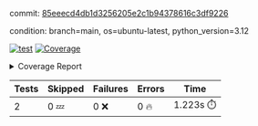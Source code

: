 commit: [85eeecd4db1d3256205e2c1b94378616c3df9226](https://github.com/rcmdnk/parallel-job/tree/85eeecd4db1d3256205e2c1b94378616c3df9226)

condition: branch=main, os=ubuntu-latest, python_version=3.12

[![test](https://github.com/rcmdnk/parallel-job/actions/workflows/test.yml/badge.svg)](https://github.com/rcmdnk/parallel-job/actions/runs/9152639711)
<a href="https://github.com/rcmdnk/parallel-job/blob/85eeecd4db1d3256205e2c1b94378616c3df9226/README.md"><img alt="Coverage" src="https://img.shields.io/badge/Coverage-1%25-red.svg" /></a><details><summary>Coverage Report </summary><table><tr><th>File</th><th>Stmts</th><th>Miss</th><th>Cover</th><th>Missing</th></tr><tbody><tr><td colspan="5"><b>src/parallel_job</b></td></tr><tr><td>&nbsp; &nbsp;<a href="https://github.com/rcmdnk/parallel-job/blob/85eeecd4db1d3256205e2c1b94378616c3df9226/src/parallel_job/chart.py">chart.py</a></td><td>34</td><td>34</td><td>0%</td><td><a href="https://github.com/rcmdnk/parallel-job/blob/85eeecd4db1d3256205e2c1b94378616c3df9226/src/parallel_job/chart.py#L1-L114">1&ndash;114</a></td></tr><tr><td>&nbsp; &nbsp;<a href="https://github.com/rcmdnk/parallel-job/blob/85eeecd4db1d3256205e2c1b94378616c3df9226/src/parallel_job/doc.py">doc.py</a></td><td>30</td><td>30</td><td>0%</td><td><a href="https://github.com/rcmdnk/parallel-job/blob/85eeecd4db1d3256205e2c1b94378616c3df9226/src/parallel_job/doc.py#L1-L113">1&ndash;113</a></td></tr><tr><td>&nbsp; &nbsp;<a href="https://github.com/rcmdnk/parallel-job/blob/85eeecd4db1d3256205e2c1b94378616c3df9226/src/parallel_job/parallel.py">parallel.py</a></td><td>243</td><td>243</td><td>0%</td><td><a href="https://github.com/rcmdnk/parallel-job/blob/85eeecd4db1d3256205e2c1b94378616c3df9226/src/parallel_job/parallel.py#L1-L626">1&ndash;626</a></td></tr><tr><td>&nbsp; &nbsp;<a href="https://github.com/rcmdnk/parallel-job/blob/85eeecd4db1d3256205e2c1b94378616c3df9226/src/parallel_job/test.py">test.py</a></td><td>54</td><td>54</td><td>0%</td><td><a href="https://github.com/rcmdnk/parallel-job/blob/85eeecd4db1d3256205e2c1b94378616c3df9226/src/parallel_job/test.py#L1-L160">1&ndash;160</a></td></tr><tr><td>&nbsp; &nbsp;<a href="https://github.com/rcmdnk/parallel-job/blob/85eeecd4db1d3256205e2c1b94378616c3df9226/src/parallel_job/type_helper.py">type_helper.py</a></td><td>3</td><td>3</td><td>0%</td><td><a href="https://github.com/rcmdnk/parallel-job/blob/85eeecd4db1d3256205e2c1b94378616c3df9226/src/parallel_job/type_helper.py#L1-L6">1&ndash;6</a></td></tr><tr><td>&nbsp; &nbsp;<a href="https://github.com/rcmdnk/parallel-job/blob/85eeecd4db1d3256205e2c1b94378616c3df9226/src/parallel_job/utils.py">utils.py</a></td><td>11</td><td>11</td><td>0%</td><td><a href="https://github.com/rcmdnk/parallel-job/blob/85eeecd4db1d3256205e2c1b94378616c3df9226/src/parallel_job/utils.py#L1-L42">1&ndash;42</a></td></tr><tr><td><b>TOTAL</b></td><td><b>379</b></td><td><b>375</b></td><td><b>1%</b></td><td>&nbsp;</td></tr></tbody></table></details>

| Tests | Skipped | Failures | Errors | Time |
| ----- | ------- | -------- | -------- | ------------------ |
| 2 | 0 :zzz: | 0 :x: | 0 :fire: | 1.223s :stopwatch: |

